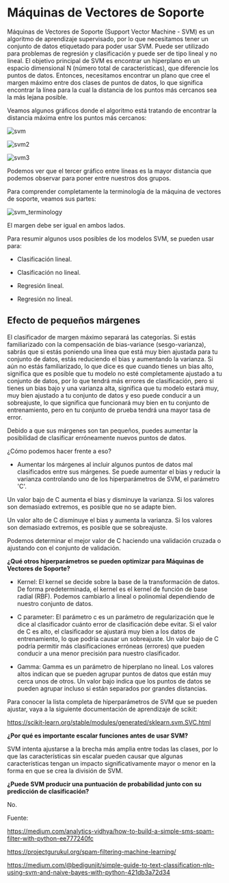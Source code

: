 # Máquinas de Vectores de Soporte

Máquinas de Vectores de Soporte (Support Vector Machine - SVM) es un algoritmo de aprendizaje supervisado, por lo que necesitamos tener un conjunto de datos etiquetado para poder usar SVM. Puede ser utilizado para problemas de regresión y clasificación y puede ser de tipo lineal y no lineal. El objetivo principal de SVM es encontrar un hiperplano en un espacio dimensional N (número total de características), que diferencie los puntos de datos. Entonces, necesitamos encontrar un plano que cree el margen máximo entre dos clases de puntos de datos, lo que significa encontrar la línea para la cual la distancia de los puntos más cercanos sea la más lejana posible.

Veamos algunos gráficos donde el algoritmo está tratando de encontrar la distancia máxima entre los puntos más cercanos:

![svm](https://github.com/4GeeksAcademy/machine-learning-content/blob/master/assets/svm.jpg?raw=true)

![svm2](https://github.com/4GeeksAcademy/machine-learning-content/blob/master/assets/svm2.jpg?raw=true)

![svm3](https://github.com/4GeeksAcademy/machine-learning-content/blob/master/assets/svm3.jpg?raw=true)

Podemos ver que el tercer gráfico entre líneas es la mayor distancia que podemos observar para poner entre nuestros dos grupos.

Para comprender completamente la terminología de la máquina de vectores de soporte, veamos sus partes:

![svm_terminology](https://github.com/4GeeksAcademy/machine-learning-content/blob/master/assets/svm_terminology.jpg?raw=true)

El margen debe ser igual en ambos lados.

Para resumir algunos usos posibles de los modelos SVM, se pueden usar para:

- Clasificación lineal.

- Clasificación no lineal.

- Regresión lineal.

- Regresión no lineal.

## Efecto de pequeños márgenes

El clasificador de margen máximo separará las categorías. Si estás familiarizado con la compensación de bias-variance (sesgo-varianza), sabrás que si estás poniendo una línea que está muy bien ajustada para tu conjunto de datos, estás reduciendo el bias y aumentando la varianza. Si aún no estás familiarizado, lo que dice es que cuando tienes un bias alto, significa que es posible que tu modelo no esté completamente ajustado a tu conjunto de datos, por lo que tendrá más errores de clasificación, pero si tienes un bias bajo y una varianza alta, significa que tu modelo estará muy, muy bien ajustado a tu conjunto de datos y eso puede conducir a un sobreajuste, lo que significa que funcionará muy bien en tu conjunto de entrenamiento, pero en tu conjunto de prueba tendrá una mayor tasa de error.

Debido a que sus márgenes son tan pequeños, puedes aumentar la posibilidad de clasificar erróneamente nuevos puntos de datos.

¿Cómo podemos hacer frente a eso?

- Aumentar los márgenes al incluir algunos puntos de datos mal clasificados entre sus márgenes. Se puede aumentar el bias y reducir la varianza controlando uno de los hiperparámetros de SVM, el parámetro 'C'.

Un valor bajo de C aumenta el bias y disminuye la varianza. Si los valores son demasiado extremos, es posible que no se adapte bien.

Un valor alto de C disminuye el bias y aumenta la varianza. Si los valores son demasiado extremos, es posible que se sobreajuste.

Podemos determinar el mejor valor de C haciendo una validación cruzada o ajustando con el conjunto de validación.

**¿Qué otros hiperparámetros se pueden optimizar para Máquinas de Vectores de Soporte?**

- Kernel: El kernel se decide sobre la base de la transformación de datos. De forma predeterminada, el kernel es el kernel de función de base radial (RBF). Podemos cambiarlo a lineal o polinomial dependiendo de nuestro conjunto de datos.

- C parameter: El parámetro c es un parámetro de regularización que le dice al clasificador cuánto error de clasificación debe evitar. Si el valor de C es alto, el clasificador se ajustará muy bien a los datos de entrenamiento, lo que podría causar un sobreajuste. Un valor bajo de C podría permitir más clasificaciones erróneas (errores) que pueden conducir a una menor precisión para nuestro clasificador.

- Gamma: Gamma es un parámetro de hiperplano no lineal. Los valores altos indican que se pueden agrupar puntos de datos que están muy cerca unos de otros. Un valor bajo indica que los puntos de datos se pueden agrupar incluso si están separados por grandes distancias.

Para conocer la lista completa de hiperparámetros de SVM que se pueden ajustar, vaya a la siguiente documentación de aprendizaje de scikit:

https://scikit-learn.org/stable/modules/generated/sklearn.svm.SVC.html

**¿Por qué es importante escalar funciones antes de usar SVM?**

SVM intenta ajustarse a la brecha más amplia entre todas las clases, por lo que las características sin escalar pueden causar que algunas características tengan un impacto significativamente mayor o menor en la forma en que se crea la división de SVM.

**¿Puede SVM producir una puntuación de probabilidad junto con su predicción de clasificación?**

No.

Fuente:

https://medium.com/analytics-vidhya/how-to-build-a-simple-sms-spam-filter-with-python-ee777240fc

https://projectgurukul.org/spam-filtering-machine-learning/

https://medium.com/@bedigunjit/simple-guide-to-text-classification-nlp-using-svm-and-naive-bayes-with-python-421db3a72d34

